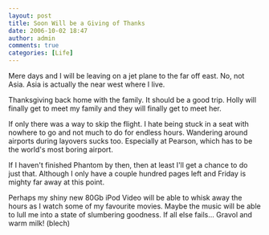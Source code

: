 ```yaml
---
layout: post
title: Soon Will be a Giving of Thanks
date: 2006-10-02 18:47
author: admin
comments: true
categories: [Life]
---
```

Mere days and I will be leaving on a jet plane to the far off east.  No, not Asia.  Asia is actually the near west where I live.

Thanksgiving back home with the family.  It should be a good trip.  Holly will finally get to meet my family and they will finally get to meet her.  

If only there was a way to skip the flight.  I hate being stuck in a seat with nowhere to go and not much to do for endless hours.  Wandering around airports during layovers sucks too.  Especially at Pearson, which has to be the world's most boring airport.

If I haven't finished Phantom by then, then at least I'll get a chance to do just that.  Although I only have a couple hundred pages left and Friday is mighty far away at this point.

Perhaps my shiny new 80Gb iPod Video will be able to whisk away the hours as I watch some of my favourite movies.  Maybe the music will be able to lull me into a state of slumbering goodness.  If all else fails... Gravol and warm milk! (blech)

